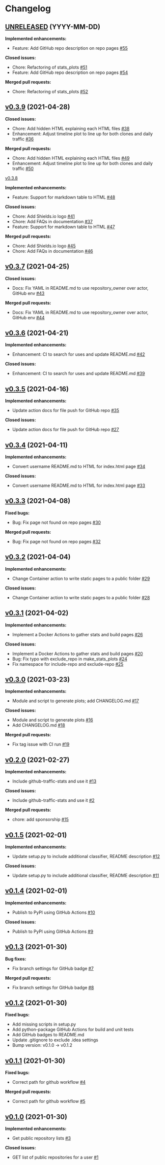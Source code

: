 # Changelog

## [UNRELEASED](https://github.com/astrochun/github-stats-pages/tree/HEAD) (YYYY-MM-DD)

**Implemented enhancements:**
 - Feature: Add GitHub repo description on repo pages [#55](http://github.com/astrochun/github-stats-pages/pull/55)

**Closed issues:**
 - Chore: Refactoring of stats_plots [#51](http://github.com/astrochun/github-stats-pages/issues/51)
 - Feature: Add GitHub repo description on repo pages [#54](http://github.com/astrochun/github-stats-pages/issues/54)

**Merged pull requests:**
 - Chore: Refactoring of stats_plots [#52](http://github.com/astrochun/github-stats-pages/pull/53)


## [v0.3.9](https://github.com/astrochun/github-stats-pages/tree/v0.3.9) (2021-04-28)

**Closed issues:**
 - Chore: Add hidden HTML explaining each HTML files [#38](http://github.com/astrochun/github-stats-pages/issues/38)
 - Enhancement: Adjust timeline plot to line up for both clones and daily traffic [#36](http://github.com/astrochun/github-stats-pages/issues/36)

**Merged pull requests:**
 - Chore: Add hidden HTML explaining each HTML files [#49](http://github.com/astrochun/github-stats-pages/pull/49)
 - Enhancement: Adjust timeline plot to line up for both clones and daily traffic [#50](http://github.com/astrochun/github-stats-pages/pull/50)


[v0.3.8](https://github.com/astrochun/github-stats-pages/tree/v0.3.8)

**Implemented enhancements:**
 - Feature: Support for markdown table to HTML [#48](http://github.com/astrochun/github-stats-pages/pull/48)

**Closed issues:**
 - Chore: Add Shields.io logo [#41](http://github.com/astrochun/github-stats-pages/issues/41)
 - Chore: Add FAQs in documentation [#37](http://github.com/astrochun/github-stats-pages/issues/37)
 - Feature: Support for markdown table to HTML [#47](http://github.com/astrochun/github-stats-pages/issues/47)

**Merged pull requests:**
 - Chore: Add Shields.io logo [#45](http://github.com/astrochun/github-stats-pages/pull/45)
 - Chore: Add FAQs in documentation [#46](http://github.com/astrochun/github-stats-pages/pull/46)


## [v0.3.7](https://github.com/astrochun/github-stats-pages/tree/v0.3.7) (2021-04-25)

**Closed issues:**
 - Docs: Fix YAML in README.md to use repository_owner over actor, GitHub env [#43](http://github.com/astrochun/github-stats-pages/issues/43)

**Merged pull requests:**
 - Docs: Fix YAML in README.md to use repository_owner over actor, GitHub env [#44](http://github.com/astrochun/github-stats-pages/pull/44)


## [v0.3.6](https://github.com/astrochun/github-stats-pages/tree/v0.3.6) (2021-04-21)

**Implemented enhancements:**
 - Enhancement: CI to search for uses and update README.md [#42](http://github.com/astrochun/github-stats-pages/pull/42)

**Closed issues:**
 - Enhancement: CI to search for uses and update README.md [#39](http://github.com/astrochun/github-stats-pages/issues/39)


## [v0.3.5](https://github.com/astrochun/github-stats-pages/tree/HEAD) (2021-04-16)

**Implemented enhancements:**
 - Update action docs for file push for GitHub repo [#35](http://github.com/astrochun/github-stats-pages/pull/35)

**Closed issues:**
 - Update action docs for file push for GitHub repo [#27](http://github.com/astrochun/github-stats-pages/issues/27)


## [v0.3.4](https://github.com/astrochun/github-stats-pages/tree/v0.3.4) (2021-04-11)

**Implemented enhancements:**
 -  Convert username README.md to HTML for index.html page [#34](http://github.com/astrochun/github-stats-pages/pull/34)

**Closed issues:**
 - Convert username README.md to HTML for index.html page [#33](http://github.com/astrochun/github-stats-pages/issues/33)


## [v0.3.3](https://github.com/astrochun/github-stats-pages/tree/v0.3.3) (2021-04-08)

**Fixed bugs:**
 - Bug: Fix page not found on repo pages [#30](http://github.com/astrochun/github-stats-pages/issues/30)

**Merged pull requests:**
 - Bug: Fix page not found on repo pages [#32](http://github.com/astrochun/github-stats-pages/pull/32)


## [v0.3.2](https://github.com/astrochun/github-stats-pages/tree/v0.3.2) (2021-04-04)

**Implemented enhancements:**
 - Change Container action to write static pages to a public folder [#29](http://github.com/astrochun/github-stats-pages/pull/29)

**Closed issues:**
 - Change Container action to write static pages to a public folder [#28](http://github.com/astrochun/github-stats-pages/issues/28)


## [v0.3.1](https://github.com/astrochun/github-stats-pages/tree/v0.3.1) (2021-04-02)

**Implemented enhancements:**
 - Implement a Docker Actions to gather stats and build pages [#26](http://github.com/astrochun/github-stats-pages/pull/26)

**Closed issues:**
 - Implement a Docker Actions to gather stats and build pages [#20](http://github.com/astrochun/github-stats-pages/issues/20)
 - Bug: Fix typo with exclude_repo in make_stats_plots [#24](http://github.com/astrochun/github-stats-pages/issues/24)
 - Fix namespace for include-repo and exclude-repo [#25](http://github.com/astrochun/github-stats-pages/issues/25)


## [v0.3.0](https://github.com/astrochun/github-stats-pages/tree/v0.3.0) (2021-03-23)

**Implemented enhancements:**
 - Module and script to generate plots; add CHANGELOG.md [#17](https://github.com/astrochun/github-stats-pages/pull/17)

**Closed issues:**
 - Module and script to generate plots [#16](http://github.com/astrochun/github-stats-pages/issues/16)
 - Add CHANGELOG.md [#18](http://github.com/astrochun/github-stats-pages/issues/18)

**Merged pull requests:**
 - Fix tag issue with CI run [#19](https://github.com/astrochun/github-stats-pages/pull/19)


## [v0.2.0](https://github.com/astrochun/github-stats-pages/tree/v0.2.0) (2021-02-27)

**Implemented enhancements:**
 - Include github-traffic-stats and use it [#13](http://github.com/astrochun/github-stats-pages/pull/13)

**Closed issues:**
 - Include github-traffic-stats and use it [#2](http://github.com/astrochun/github-stats-pages/issues/2)

**Merged pull requests:**
 - chore: add sponsorship [#15](https://github.com/astrochun/github-stats-pages/pull/15)


## [v0.1.5](https://github.com/astrochun/github-stats-pages/tree/v0.1.5) (2021-02-01)

**Implemented enhancements:**
 - Update setup.py to include additional classifier, README description [#12](http://github.com/astrochun/github-stats-pages/pull/12)

**Closed issues:**
 - Update setup.py to include additional classifier, README description [#11](http://github.com/astrochun/github-stats-pages/issues/11)


## [v0.1.4](https://github.com/astrochun/github-stats-pages/tree/v0.1.4) (2021-02-01)

**Implemented enhancements:**
 - Publish to PyPI using GitHub Actions [#10](http://github.com/astrochun/github-stats-pages/pull/10)

**Closed issues:**
 - Publish to PyPI using GitHub Actions [#9](http://github.com/astrochun/github-stats-pages/issues/9)


## [v0.1.3](https://github.com/astrochun/github-stats-pages/tree/v0.1.3) (2021-01-30)

**Bug fixes:**
 - Fix branch settings for GitHub badge [#7](http://github.com/astrochun/github-stats-pages/issues/7)

**Merged pull requests:**
 - Fix branch settings for GitHub badge [#8](http://github.com/astrochun/github-stats-pages/pull/8)


## [v0.1.2](https://github.com/astrochun/github-stats-pages/tree/v0.1.2) (2021-01-30)

**Fixed bugs:**
 - Add missing scripts in setup.py
 - Add python-package GitHub Actions for build and unit tests
 - Add GitHub badges to README.md
 - Update .gitignore to exclude .idea settings
 - Bump version: v0.1.0 -> v0.1.2


## [v0.1.1](https://github.com/astrochun/github-stats-pages/tree/v0.1.1) (2021-01-30)

**Fixed bugs:**
 - Correct path for github workflow [#4](http://github.com/astrochun/github-stats-pages/issues/4)

**Merged pull requests:**
 - Correct path for github workflow [#5](http://github.com/astrochun/github-stats-pages/pull/5)


## [v0.1.0](https://github.com/astrochun/github-stats-pages/tree/v0.1.0) (2021-01-30)

**Implemented enhancements:**
 - Get public repository lists [#3](http://github.com/astrochun/github-stats-pages/pull/3)

**Closed issues:**
 - GET list of public repositories for a user [#1](http://github.com/astrochun/github-stats-pages/issues/1)


<!-- TEMPLATE
## [vXX.YY.ZZ](https://github.com/astrochun/github-stats-pages/tree/vXX.YY.ZZ) (YYYY-MM-DD)

**Implemented enhancements:**
 - `______` [#XX](http://github.com/astrochun/github-stats-pages/pull/XX)

**Fixed bugs:**
 - `______` [#XX](http://github.com/astrochun/github-stats-pages/issues/XX)

**Closed issues:**
 - `______` [#XX](http://github.com/astrochun/github-stats-pages/issues/XX)

**Merged pull requests:**
 - `______` [#XX](http://github.com/astrochun/github-stats-pages/pull/XX)

-->